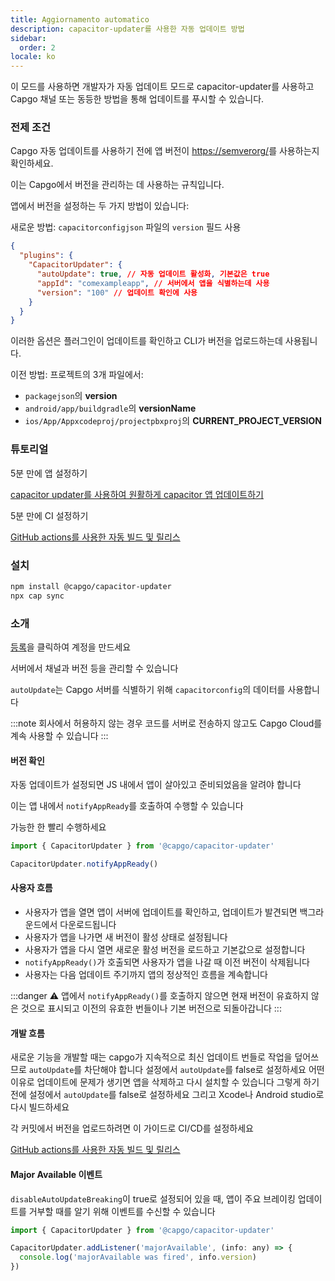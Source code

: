 ```yaml
---
title: Aggiornamento automatico
description: capacitor-updater를 사용한 자동 업데이트 방법
sidebar:
  order: 2
locale: ko
---
```


이 모드를 사용하면 개발자가 자동 업데이트 모드로 capacitor-updater를 사용하고 Capgo 채널 또는 동등한 방법을 통해 업데이트를 푸시할 수 있습니다.

### 전제 조건

Capgo 자동 업데이트를 사용하기 전에 앱 버전이 [https://semverorg/](https://semverorg/)를 사용하는지 확인하세요.

이는 Capgo에서 버전을 관리하는 데 사용하는 규칙입니다.

앱에서 버전을 설정하는 두 가지 방법이 있습니다:

새로운 방법: `capacitorconfigjson` 파일의 `version` 필드 사용

```json
{
  "plugins": {
    "CapacitorUpdater": {
      "autoUpdate": true, // 자동 업데이트 활성화, 기본값은 true
      "appId": "comexampleapp", // 서버에서 앱을 식별하는데 사용
      "version": "100" // 업데이트 확인에 사용
    }
  }
}
```
이러한 옵션은 플러그인이 업데이트를 확인하고 CLI가 버전을 업로드하는데 사용됩니다.

이전 방법:
프로젝트의 3개 파일에서:

* `packagejson`의 **version**
* `android/app/buildgradle`의 **versionName**
* `ios/App/Appxcodeproj/projectpbxproj`의 **CURRENT\_PROJECT\_VERSION**

### 튜토리얼

5분 만에 앱 설정하기

[capacitor updater를 사용하여 원활하게 capacitor 앱 업데이트하기](https://capgo.app/blog/update-your-capacitor-apps-seamlessly-using-capacitor-updater)

5분 만에 CI 설정하기

[GitHub actions를 사용한 자동 빌드 및 릴리스](https://capgo.app/blog/automatic-build-and-release-with-github-actions)

### 설치

```bash
npm install @capgo/capacitor-updater
npx cap sync
```

### 소개

[등록](https://capgo.app)을 클릭하여 계정을 만드세요

서버에서 채널과 버전 등을 관리할 수 있습니다

`autoUpdate`는 Capgo 서버를 식별하기 위해 `capacitorconfig`의 데이터를 사용합니다

:::note
회사에서 허용하지 않는 경우 코드를 서버로 전송하지 않고도 Capgo Cloud를 계속 사용할 수 있습니다
:::

#### 버전 확인

자동 업데이트가 설정되면 JS 내에서 앱이 살아있고 준비되었음을 알려야 합니다

이는 앱 내에서 `notifyAppReady`를 호출하여 수행할 수 있습니다

가능한 한 빨리 수행하세요

```ts
import { CapacitorUpdater } from '@capgo/capacitor-updater'

CapacitorUpdater.notifyAppReady()
```

#### 사용자 흐름
* 사용자가 앱을 열면 앱이 서버에 업데이트를 확인하고, 업데이트가 발견되면 백그라운드에서 다운로드됩니다
* 사용자가 앱을 나가면 새 버전이 활성 상태로 설정됩니다
* 사용자가 앱을 다시 열면 새로운 활성 버전을 로드하고 기본값으로 설정합니다
* `notifyAppReady()`가 호출되면 사용자가 앱을 나갈 때 이전 버전이 삭제됩니다
* 사용자는 다음 업데이트 주기까지 앱의 정상적인 흐름을 계속합니다

:::danger
⚠️ 앱에서 `notifyAppReady()`를 호출하지 않으면 현재 버전이 유효하지 않은 것으로 표시되고 이전의 유효한 번들이나 기본 버전으로 되돌아갑니다
:::

#### 개발 흐름

새로운 기능을 개발할 때는 capgo가 지속적으로 최신 업데이트 번들로 작업을 덮어쓰므로 `autoUpdate`를 차단해야 합니다
설정에서 `autoUpdate`를 false로 설정하세요
어떤 이유로 업데이트에 문제가 생기면 앱을 삭제하고 다시 설치할 수 있습니다
그렇게 하기 전에 설정에서 `autoUpdate`를 false로 설정하세요
그리고 Xcode나 Android studio로 다시 빌드하세요

각 커밋에서 버전을 업로드하려면 이 가이드로 CI/CD를 설정하세요

[GitHub actions를 사용한 자동 빌드 및 릴리스](https://capgo.app/blog/automatic-build-and-release-with-github-actions)

#### Major Available 이벤트

`disableAutoUpdateBreaking`이 true로 설정되어 있을 때, 앱이 주요 브레이킹 업데이트를 거부할 때를 알기 위해 이벤트를 수신할 수 있습니다

```jsx
import { CapacitorUpdater } from '@capgo/capacitor-updater'

CapacitorUpdater.addListener('majorAvailable', (info: any) => {
  console.log('majorAvailable was fired', info.version)
})
```
